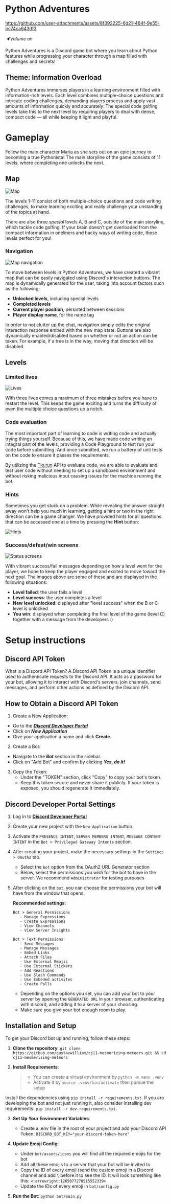 # Python Adventures

https://github.com/user-attachments/assets/8f392225-6d21-464f-9e55-bc74ca643df3

*🔈Volume on*

Python Adventures is a Discord game bot where you learn about Python features while progressing your character through a map filled with challenges and secrets!

## Theme: Information Overload
Python Adventures immerses players in a learning environment filled with information-rich levels. Each level combines multiple-choice questions and intricate coding challenges, demanding players process and apply vast amounts of information quickly and accurately. The special code golfing levels take this to the next level by requiring players to deal with dense, compact code — all while keeping it light and playful.

# Gameplay

Follow the main character Maria as she sets out on an epic journey to becoming a true Pythonista! The main storyline of the game consists of 11 levels, where completing one unlocks the next.

## Map

![Map](presentation/levels.png)

The levels 1-11 consist of both multiple-choice questions and code writing challenges, to make learning exciting and really challenge your unstanding of the topics at hand.

There are also three *special* levels A, B and C, outside of the main storyline, which tackle code golfing. If your brain doesn't get overloaded from the compact information in oneliners and hacky ways of writing code, these levels perfect for you!

### Navigation
![Map navigation](/presentation/map-navigation.png)

To move between levels in Python Adventures, we have created a vibrant map that can be easily navigated using Discord's interaction buttons. The map is dynamically generated for the user, taking into account factors such as the following:
- **Unlocked levels**, including special levels
- **Completed levels**
- **Current player position**, persisted between sessions
- **Player display name**, for the name tag

In order to not clutter up the chat, navigation simply edits the original interaction response embed with the new map state. Buttons are also dynamically enabled/disabled based on whether or not an action can be taken. For example, if a tree is in the way, moving that direction will be disabled.

## Levels
### Limited lives
![Lives](bot/assets/guide-hearts.png)

With three lives comes a maximum of three mistakes before you have to restart the level. This keeps the game exciting and turns the difficulty of even the multiple choice questions up a notch.

### Code evaluation
The most important part of learning to code is writing code and actually trying things yourself. Because of this, we have made code writing an integral part of the levels, providing a Code Playground to test run your code before submitting. And once submitted, we run a battery of unit tests on the code to ensure it passes the requirements.

By utilizing the [Tio.run](https://tio.run) API to evaluate code, we are able to evaluate and test user code without needing to set up a sandboxed environment and without risking malicious input causing issues for the machine running the bot.

### Hints
Sometimes you get stuck on a problem. While revealing the answer straight away won't help you much in learning, getting a hint or two in the right direction can be a game changer. We have provided hints for all questions that can be accessed one at a time by pressing the **Hint** button:

![Hints](presentation/hints.png)

### Success/defeat/win screens
![Status screens](presentation/level-statuses.png)

With vibrant success/fail messages depending on how a level went for the player, we hope to keep the player engaged and excited to move toward the next goal. The images above are some of these and are displayed in the following situations:
- **Level failed**: the user fails a level
- **Level success**: the user completes a level
- **New level unlocked**: displayed after "level success" when the B or C level is unlocked
- **You win**: displayed when completing the final level of the game (level C) together with a message from the developers :)

# Setup instructions
## Discord API Token
What is a Discord API Token?
A Discord API Token is a unique identifier used to authenticate requests to the Discord API. It acts as a password for your bot, allowing it to interact with Discord's servers, join channels, send messages, and perform other actions as defined by the Discord API.

## How to Obtain a Discord API Token
1. Create a New Application:
  - Go to the [***Discord Developer Portal***](https://discord.com/developers/applications)
  -  Click on ***New Application***
  -   Give your application a name and click **Create**.

2. Create a Bot:
  - Navigate to the ***Bot*** section in the sidebar.
  -  Click on "Add Bot" and confirm by clicking ***Yes, do it!***

3. Copy the Token:
   - Under the "TOKEN" section, click "Copy" to copy your bot's token.
   - Keep this token secure and never share it publicly. If your token is exposed, you should regenerate it immediately.

## Discord Developer Portal Settings

1. Log in to **[Discord Developer Portal](https://discord.com/developers/)**
2. Create your new project with the ``New Application`` button.
3. Activate the ``PRESENCE INTENT``, ``SERVER MEMBERS INTENT``, ``MESSAGE CONTENT INTENT`` in the ``Bot > Privileged Gateway Intents`` section.
4. After creating your project, make the necessary settings in the ``Settings > OAuth2`` tab.
   - Select the ``bot`` option from the OAuth2 URL Generator section
   - Below, select the permissions you wish for the bot to have in the server. We recommend `Administrator` for testing purposes
5. After clicking on the ``bot``, you can choose the permissions your bot will have from the window that opens.

      **Recommended settings:**
      ````
      Bot > General Permissions
         - Manage Expressions
         - Create Expressions
         - View Channels
         - View Server Insights

      Bot > Text Permissions
         - Send Messages
         - Manage Messages
         - Embed Links
         - Attach Files
         - Use External Emojis
         - Use External Stickers
         - Add Reactions
         - Use Slash Commands
         - Use Embeded activites
         - Create Polls
      ````
   - Depending on the options you set, you can add your bot to your server by opening the ``GENERATED URL`` in your browser, authenticating with discord, and adding it to a server of your choosing.
   - Make sure you give your bot enough room to play.


## Installation and Setup
To get your Discord bot up and running, follow these steps:
1. **Clone the repository**: `git clone https://github.com/gustavwilliam/cj11-mesmerizing-meteors.git && cd cj11-mesmerizing-meteors`

2. **Install Requirements**:
   > - You can create a virtual environment by `python -m venv .venv`
   > - Activate it by `source .venv/bin/activate` then pursue the setup

Install the dependencies using `pip install -r requirements.txt`. If you are developing the bot and not just running it, also consider installing dev requirements: `pip install -r dev-requirements.txt`.

3. **Set Up Your Environment Variables**:
   - Create a .env file in the root of your project and add your Discord API Token: `DISCORD_BOT_KEY="your-discord-token-here"`

4. **Update Emoji Config**:
   - Under `bot/assets/icons` you will find all the required emojis for the bot
   - Add all these emojis to a server that your bot will be invited to
   - Copy the ID of every emoji (send the custom emoji in a Discord channel and add `\` before it to see the ID. It will look something like this: `<:arrowright:1265077270515552339>`
   - Update the IDs of every emoji in `bot/config.py`

5. **Run the Bot**: `python bot/main.py`
